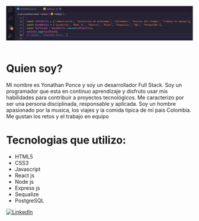 <div>
    <img src="./github_fondo.png" />
    <div align=left>
        <br>
        <p align=justify>
            <strong><h1>Quien soy?</h1></strong>
            Mi nombre es Yonathan Ponce y soy un desarrollador Full Stack. Soy un programador que esta en continuo aprendizaje y disfruto usar mis habilidades para contribuir a proyectos tecnológicos. Me caracterizo por ser una persona disciplinada, responsable y aplicada. Soy un hombre apasionado por la musica, los viajes y la comida tipica de mi pais Colombia. Me gustan los retos y el trabajo en equipo
        </p>
        <strong><h1>Tecnologias que utilizo:</h1></strong>
        <ul>
            <li>HTML5</li>
            <li>CSS3</li>
            <li>Javascript</li>
            <li>React js</li>
            <li>Node js</li>
            <li>Express js</li>
            <li>Sequalize</li>
            <li>PostgreSQL</li>
        </ul>
    </div>
    <div>
        <a href="https://www.linkedin.com/in/yonathan-ponce/"><img src="https://img.shields.io/badge/Linkedin-0077b5?style=flat&logo=linkedin" alt="LinkedIn" /></a>
        <!-- <a href="https://www.upwork.com/freelancers/~0121ca7f3563e57c0b"><img src="https://img.shields.io/badge/Upwork-494949?style=flat&logo=upwork" alt="UpWork" /></a>
        <a href="https://stackoverflow.com/users/11837259/ahmed-fathy"><img src="https://img.shields.io/badge/Stack Overflow-f48024?style=flat&logo=stackoverflow&logoColor=white" alt="Stack Overflow" /></a>
        <a href="https://www.quora.com/profile/Ahmed-Fathy-616"><img src="https://img.shields.io/badge/Quora-B92B27?style=flat&logo=quora" alt="Quora" /></a>
        <a href="https://t.me/ahmedfathydev"><img src="https://img.shields.io/badge/Telegram-0088cc?style=flat&logo=telegram" alt="Telegram" /></a> -->
    </div>
</div>


